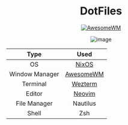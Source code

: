<div align=center>

# DotFiles
  
[![AwesomeWM](https://img.shields.io/badge/AwesomeWM-git-blue.svg?logo=lua)](https://github.com/awesomeWM/awesome)

![image](https://user-images.githubusercontent.com/80684231/192327751-5584bd54-a99d-495b-a545-e1d627d3bf3a.png)

</div>

<div>

| Type  | Used |
| :---:  | :---:  |
| OS  | [NixOS](https://nixos.org/)  |
| Window Manager  | [AwesomeWM](https://github.com/awesomeWM/awesome)  |
| Terminal | [Wezterm](https://github.com/wez/wezterm) |
| Editor | [Neovim](https://neovim.io/) |
| File Manager | Nautilus |
| Shell | Zsh |
  
</div>



